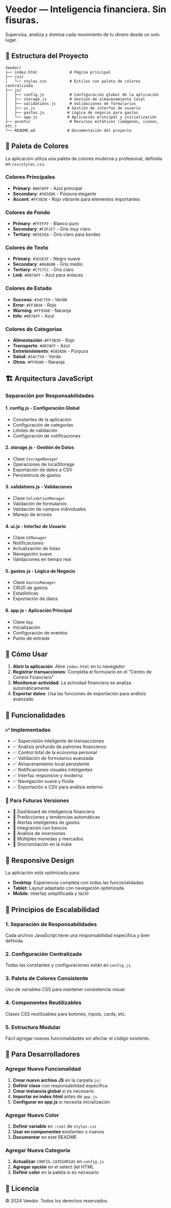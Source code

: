 # Veedor — Inteligencia financiera. Sin fisuras.

Supervisa, analiza y domina cada movimiento de tu dinero desde un solo lugar.

## 📁 Estructura del Proyecto

```
Veedor/
├── index.html              # Página principal
├── css/
│   └── styles.css          # Estilos con paleta de colores centralizada
├── js/
│   ├── config.js           # Configuración global de la aplicación
│   ├── storage.js          # Gestión de almacenamiento local
│   ├── validations.js      # Validaciones de formularios
│   ├── ui.js              # Gestión de interfaz de usuario
│   ├── gastos.js          # Lógica de negocio para gastos
│   └── app.js             # Aplicación principal y inicialización
├── assets/                 # Recursos estáticos (imágenes, iconos, etc.)
└── README.md              # Documentación del proyecto
```

## 🎨 Paleta de Colores

La aplicación utiliza una paleta de colores moderna y profesional, definida en `css/styles.css`:

### Colores Principales
- **Primary**: `#007AFF` - Azul principal
- **Secondary**: `#5856D6` - Púrpura elegante
- **Accent**: `#FF3B30` - Rojo vibrante para elementos importantes

### Colores de Fondo
- **Primary**: `#FFFFFF` - Blanco puro
- **Secondary**: `#F2F2F7` - Gris muy claro
- **Tertiary**: `#E5E5EA` - Gris claro para bordes

### Colores de Texto
- **Primary**: `#1D1D1F` - Negro suave
- **Secondary**: `#86868B` - Gris medio
- **Tertiary**: `#C7C7CC` - Gris claro
- **Link**: `#007AFF` - Azul para enlaces

### Colores de Estado
- **Success**: `#34C759` - Verde
- **Error**: `#FF3B30` - Rojo
- **Warning**: `#FF9500` - Naranja
- **Info**: `#007AFF` - Azul

### Colores de Categorías
- **Alimentación**: `#FF3B30` - Rojo
- **Transporte**: `#007AFF` - Azul
- **Entretenimiento**: `#5856D6` - Púrpura
- **Salud**: `#34C759` - Verde
- **Otros**: `#FF9500` - Naranja

## 🏗️ Arquitectura JavaScript

### Separación por Responsabilidades

#### 1. **config.js** - Configuración Global
- Constantes de la aplicación
- Configuración de categorías
- Límites de validación
- Configuración de notificaciones

#### 2. **storage.js** - Gestión de Datos
- Clase `StorageManager`
- Operaciones de localStorage
- Exportación de datos a CSV
- Persistencia de gastos

#### 3. **validations.js** - Validaciones
- Clase `ValidationManager`
- Validación de formularios
- Validación de campos individuales
- Manejo de errores

#### 4. **ui.js** - Interfaz de Usuario
- Clase `UIManager`
- Notificaciones
- Actualización de listas
- Navegación suave
- Validaciones en tiempo real

#### 5. **gastos.js** - Lógica de Negocio
- Clase `GastosManager`
- CRUD de gastos
- Estadísticas
- Exportación de datos

#### 6. **app.js** - Aplicación Principal
- Clase `App`
- Inicialización
- Configuración de eventos
- Punto de entrada

## 🚀 Cómo Usar

1. **Abrir la aplicación**: Abre `index.html` en tu navegador
2. **Registrar transacciones**: Completa el formulario en el "Centro de Control Financiero"
3. **Monitorear actividad**: La actividad financiera se analiza automáticamente
4. **Exportar datos**: Usa las funciones de exportación para análisis avanzado

## 🔧 Funcionalidades

### ✅ Implementadas
- ✅ Supervisión inteligente de transacciones
- ✅ Análisis profundo de patrones financieros
- ✅ Control total de la economía personal
- ✅ Validación de formularios avanzada
- ✅ Almacenamiento local persistente
- ✅ Notificaciones visuales inteligentes
- ✅ Interfaz responsive y moderna
- ✅ Navegación suave y fluida
- ✅ Exportación a CSV para análisis externo

### 🔄 Para Futuras Versiones
- 🔄 Dashboard de inteligencia financiera
- 🔄 Predicciones y tendencias automáticas
- 🔄 Alertas inteligentes de gastos
- 🔄 Integración con bancos
- 🔄 Análisis de inversiones
- 🔄 Múltiples monedas y mercados
- 🔄 Sincronización en la nube

## 📱 Responsive Design

La aplicación está optimizada para:
- **Desktop**: Experiencia completa con todas las funcionalidades
- **Tablet**: Layout adaptado con navegación optimizada
- **Mobile**: Interfaz simplificada y táctil

## 🎯 Principios de Escalabilidad

### 1. **Separación de Responsabilidades**
Cada archivo JavaScript tiene una responsabilidad específica y bien definida.

### 2. **Configuración Centralizada**
Todas las constantes y configuraciones están en `config.js`.

### 3. **Paleta de Colores Consistente**
Uso de variables CSS para mantener consistencia visual.

### 4. **Componentes Reutilizables**
Clases CSS reutilizables para botones, inputs, cards, etc.

### 5. **Estructura Modular**
Fácil agregar nuevas funcionalidades sin afectar el código existente.

## 🔨 Para Desarrolladores

### Agregar Nueva Funcionalidad

1. **Crear nuevo archivo JS** en la carpeta `js/`
2. **Definir clase** con responsabilidad específica
3. **Crear instancia global** si es necesario
4. **Importar en index.html** antes de `app.js`
5. **Configurar en app.js** si necesita inicialización

### Agregar Nuevo Color

1. **Definir variable** en `:root` de `styles.css`
2. **Usar en componentes** existentes o nuevos
3. **Documentar** en este README

### Agregar Nueva Categoría

1. **Actualizar** `CONFIG.CATEGORIAS` en `config.js`
2. **Agregar opción** en el select del HTML
3. **Definir color** en la paleta si es necesario

## 📄 Licencia

© 2024 Veedor. Todos los derechos reservados.
